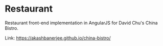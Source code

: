 # Restaurant

Restaurant front-end implementation in AngularJS for David Chu's China Bistro.

Link: https://akashbanerjee.github.io/china-bistro/
